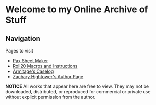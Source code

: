 # Welcome to my Online Archive of Stuff

## Navigation

Pages to visit

- [Pax Sheet Maker](pax/pax_sheet_maker.html)
- [Roll20 Macros and Instructions](pax/macros_and_instruc.md)
- [Armitage's Caselog](pax/armitageJournal/armitageJournal.html)
- [Zachary Hightower's Author Page](zacharyHightowerCollectedWorks/work/temp_author_page.md) 


**NOTICE** 
All works that appear here are free to view. They may not be downloaded, distributed, or reproduced for commercial or private use without explicit permission from the author. 